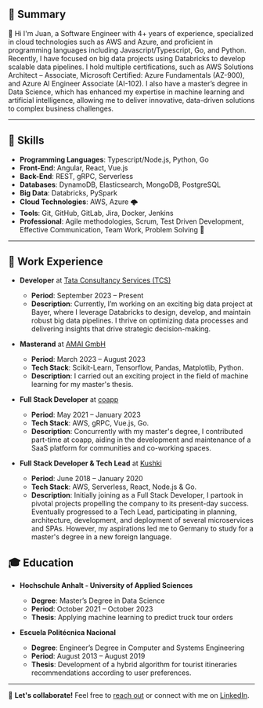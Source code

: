 ## 🌟 Summary

👋 Hi I'm Juan, a Software Engineer with 4+ years of experience, specialized in cloud technologies such as AWS and Azure, and proficient in programming languages including Javascript/Typescript, Go, and Python. Recently, I have focused on big data projects using Databricks to develop scalable data pipelines. I hold multiple certifications, such as AWS Solutions Architect – Associate, Microsoft Certified: Azure Fundamentals (AZ-900), and Azure AI Engineer Associate (AI-102). I also have a master’s degree in Data Science, which has enhanced my expertise in machine learning and artificial intelligence, allowing me to deliver innovative, data-driven solutions to complex business challenges.

---

## 🔧 Skills
- **Programming Languages**: Typescript/Node.js, Python, Go
- **Front-End**: Angular, React, Vue.js
- **Back-End**: REST, gRPC, Serverless
- **Databases**: DynamoDB, Elasticsearch, MongoDB, PostgreSQL
- **Big Data**: Databricks, PySpark
- **Cloud Technologies**: AWS, Azure 🌩
- **Tools**: Git, GitHub, GitLab, Jira, Docker, Jenkins
- **Professional**: Agile methodologies, Scrum, Test Driven Development, Effective Communication, Team Work, Problem Solving 🤝

---

## 💼 Work Experience

- **Developer** at [Tata Consultancy Services (TCS)](https://www.tcs.com/)
  - **Period**: September 2023 – Present
  - **Description**: Currently, I’m working on an exciting big data project at Bayer, where I leverage Databricks to design, develop, and maintain robust big data pipelines. I thrive on optimizing data processes and delivering insights that drive strategic decision-making.

- **Masterand** at [AMAI GmbH](https://www.am.ai/)
  - **Period**: March 2023 – August 2023
  - **Tech Stack**: Scikit-Learn, Tensorflow, Pandas, Matplotlib, Python.
  - **Description**: I carried out an exciting project in the field of machine learning for my master's thesis.

- **Full Stack Developer** at [coapp](https://coapp.io/)
  - **Period**: May 2021 – January 2023
  - **Tech Stack**: AWS, gRPC, Vue.js, Go.
  - **Description**: Concurrently with my master's degree, I contributed part-time at coapp, aiding in the development and maintenance of a SaaS platform for communities and co-working spaces.  

- **Full Stack Developer & Tech Lead** at [Kushki](https://www.kushkipagos.com/)
  - **Period**: June 2018 – January 2020
  - **Tech Stack**: AWS, Serverless, React, Node.js & Go.
  - **Description**: Initially joining as a Full Stack Developer, I partook in pivotal projects propelling the company to its present-day success. Eventually progressed to a Tech Lead, participating in planning, architecture, development, and deployment of several microservices and SPAs. However, my aspirations led me to Germany to study for a master's degree in a new foreign language.
   
  
## 🎓 Education
- **Hochschule Anhalt - University of Applied Sciences**
   - **Degree**: Master’s Degree in Data Science
   - **Period**: October 2021 – October 2023
   - **Thesis**: Applying machine learning to predict truck tour orders
   
- **Escuela Politécnica Nacional**
   - **Degree**: Engineer’s Degree in Computer and Systems Engineering
   - **Period**: August 2013 – August 2019
   - **Thesis**: Development of a hybrid algorithm for tourist itineraries recommendations according to user preferences.

---

💼 **Let's collaborate!** Feel free to [reach out](mailto:juanque@outlook.com) or connect with me on [LinkedIn](https://www.linkedin.com/in/juan-erazo-973260201/).

